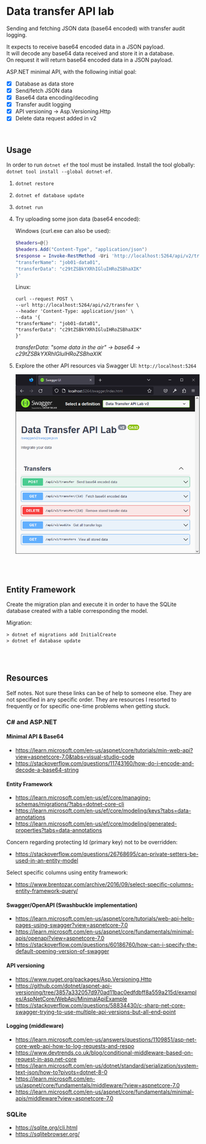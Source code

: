 # Data transfer API lab

Sending and fetching JSON data (base64 encoded) with transfer audit logging.

It expects to receive base64 encoded data in a JSON payload. \
It will decode any base64 data received and store it in a database. \
On request it will return base64 encoded data in a JSON payload.

ASP.NET minimal API, with the following initial goal:
 - [x] Database as data store
 - [x] Send/fetch JSON data
 - [x] Base64 data encoding/decoding
 - [x] Transfer audit logging
 - [x] API versioning -> Asp.Versioning.Http
 - [x] Delete data request added in v2

<br />

## Usage

In order to run `dotnet ef` the tool must be installed. Install the tool globally: `dotnet tool install --global dotnet-ef`.

1. `dotnet restore`
2. `dotnet ef database update`
3. `dotnet run`
4. Try uploading some json data (base64 encoded):
    
    Windows (curl.exe can also be used):
    ~~~powershell
    $headers=@{}
    $headers.Add("Content-Type", "application/json")
    $response = Invoke-RestMethod -Uri 'http://localhost:5264/api/v2/transfer' -Method POST -Headers $headers -ContentType 'application/json' -Body '{
    "transferName": "job01-data01",
    "transferData": "c29tZSBkYXRhIGluIHRoZSBhaXIK"
    }'
    ~~~

    Linux:
    ~~~shell
    curl --request POST \
    --url http://localhost:5264/api/v2/transfer \
    --header 'Content-Type: application/json' \
    --data '{
    "transferName": "job01-data01",
    "transferData": "c29tZSBkYXRhIGluIHRoZSBhaXIK"
    }'
    ~~~

    *transferData: "some data in the air" -> base64 -> c29tZSBkYXRhIGluIHRoZSBhaXIK*

5. Explore the other API resources via Swagger UI: `http://localhost:5264`

    ![Flow](https://github.com/joellindberg/data-transfer-api-lab/raw/main/images/api-swagger-ui.png)

<br />
<br />

## Entity Framework

Create the migration plan and execute it in order to have the SQLite database created with a table corresponding the model.

Migration:
~~~console
> dotnet ef migrations add InitialCreate
> dotnet ef database update
~~~

<br />
<br />

## Resources

Self notes. Not sure these links can be of help to someone else. They are not specified in any specific order. They are resources I resorted to frequently or for specific one-time problems when getting stuck.

### C# and ASP.NET

#### Minimal API & Base64

* https://learn.microsoft.com/en-us/aspnet/core/tutorials/min-web-api?view=aspnetcore-7.0&tabs=visual-studio-code
* https://stackoverflow.com/questions/11743160/how-do-i-encode-and-decode-a-base64-string

#### Entity Framework

* https://learn.microsoft.com/en-us/ef/core/managing-schemas/migrations/?tabs=dotnet-core-cli
* https://learn.microsoft.com/en-us/ef/core/modeling/keys?tabs=data-annotations
* https://learn.microsoft.com/en-us/ef/core/modeling/generated-properties?tabs=data-annotations

Concern regarding protecting Id (primary key) not to be overridden:
* https://stackoverflow.com/questions/26768695/can-private-setters-be-used-in-an-entity-model

Select specific columns using entity framework:
* https://www.brentozar.com/archive/2016/09/select-specific-columns-entity-framework-query/

#### Swagger/OpenAPI (Swashbuckle implementation)
* https://learn.microsoft.com/en-us/aspnet/core/tutorials/web-api-help-pages-using-swagger?view=aspnetcore-7.0
* https://learn.microsoft.com/en-us/aspnet/core/fundamentals/minimal-apis/openapi?view=aspnetcore-7.0
* https://stackoverflow.com/questions/60186760/how-can-i-specify-the-default-opening-version-of-swagger

#### API versioning
* https://www.nuget.org/packages/Asp.Versioning.Http
* https://github.com/dotnet/aspnet-api-versioning/tree/3857a332057d970ad11bac0edfdbff8a559a215d/examples/AspNetCore/WebApi/MinimalApiExample
* https://stackoverflow.com/questions/58834430/c-sharp-net-core-swagger-trying-to-use-multiple-api-versions-but-all-end-point

#### Logging (middleware)
* https://learn.microsoft.com/en-us/answers/questions/1109851/asp-net-core-web-api-how-to-log-requests-and-respo
* https://www.devtrends.co.uk/blog/conditional-middleware-based-on-request-in-asp.net-core
* https://learn.microsoft.com/en-us/dotnet/standard/serialization/system-text-json/how-to?pivots=dotnet-8-0
* https://learn.microsoft.com/en-us/aspnet/core/fundamentals/middleware/?view=aspnetcore-7.0
* https://learn.microsoft.com/en-us/aspnet/core/fundamentals/minimal-apis/middleware?view=aspnetcore-7.0

### SQLite

* https://sqlite.org/cli.html
* https://sqlitebrowser.org/
